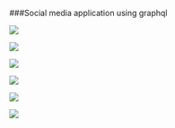 ###Social media application using graphql

[![](https://www.linkpicture.com/q/Screenshot_4_76.png)](https://www.linkpicture.com/q/Screenshot_4_76.png)

[![](https://www.linkpicture.com/q/Screenshot_5_55.png)](https://www.linkpicture.com/q/Screenshot_5_55.png)

[![](https://www.linkpicture.com/q/Screenshot_6_77.png)](https://www.linkpicture.com/q/Screenshot_6_77.png)

[![](https://www.linkpicture.com/q/Screenshot_7_56.png)](https://www.linkpicture.com/q/Screenshot_7_56.png)

[![](https://www.linkpicture.com/q/Screenshot_8_47.png)](https://www.linkpicture.com/q/Screenshot_8_47.png)

[![](https://www.linkpicture.com/q/Screenshot_9_53.png)](https://www.linkpicture.com/q/Screenshot_9_53.png)